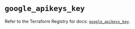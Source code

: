 # `google_apikeys_key`

Refer to the Terraform Registry for docs: [`google_apikeys_key`](https://registry.terraform.io/providers/hashicorp/google-beta/6.19.0/docs/resources/google_apikeys_key).
